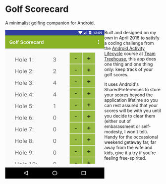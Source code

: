 # Golf Scorecard

A minimalist golfing companion for Android.

<a href="url"><img src="/Golf Scorecard.png" align="left" height="480" width="320" ></a>

Built and designed on my own in April 2016 to satisfy a coding challenge from the [Android Activity Lifecycle](https://teamtreehouse.com/library/android-activity-lifecycle) 
course at [Team Treehouse](https://teamtreehouse.com/), this app does one thing and one thing only: keep track of your golf scores. 

It uses Android's SharedPreferences to store your scores beyond the application lifetime so you can rest assured that your scores will 
be with you until you decide to clear them (either out of embarassment or self-modesty, I won't tell). Handy for the occassional weekend getaway far, far away from the wife and kids, give it a try
if you're feeling free-spirited.
